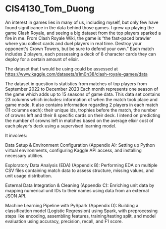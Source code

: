 # CIS4130_Tom_Duong

An interest in games lies in many of us, including myself, but only few have found significance in the data behind those games. I grew up playing the game Clash Royale, and seeing a big dataset from the top players sparked a fire in me. From Clash Royale Wiki, the game is “the fast-paced brawler where you collect cards and duel players in real time. Destroy your opponent's Crown Towers, but be sure to defend your own.” Each match includes 2 players, each possessing a deck of 8 character cards they can deploy for a certain amount of elixir.

The dataset that I would be using could be assessed at https://www.kaggle.com/datasets/s1m0n38/clash-royale-games/data

The dataset in question is statistics from matches of top players from September 2022 to December 2023 Each month represents one season of the game which adds up to 15 seasons of game data. This data set contains 23 columns which includes: information of when the match took place and game mode. It also contains information regarding 2 players  in each match (11 columns each): their unique ids, trophies before the match, the number of crowns left and their 8 specific cards on their deck. I intend on predicting the number of crowns left in matches based on the average elixir cost of each player’s deck using a supervised learning model.

It involves:

Data Setup & Environment Configuration (Appendix A): Setting up Python virtual environments, configuring Kaggle API access, and installing necessary utilities.

Exploratory Data Analysis (EDA) (Appendix B): Performing EDA on multiple CSV files containing match data to assess structure, missing values, and unit usage distribution.

External Data Integration & Cleaning (Appendix C): Enriching unit data by mapping numerical unit IDs to their names using data from an external JSON API.

Machine Learning Pipeline with PySpark (Appendix D): Building a classification model (Logistic Regression) using Spark, with preprocessing steps like encoding, assembling features, training/testing split, and model evaluation using accuracy, precision, recall, and F1 score.

